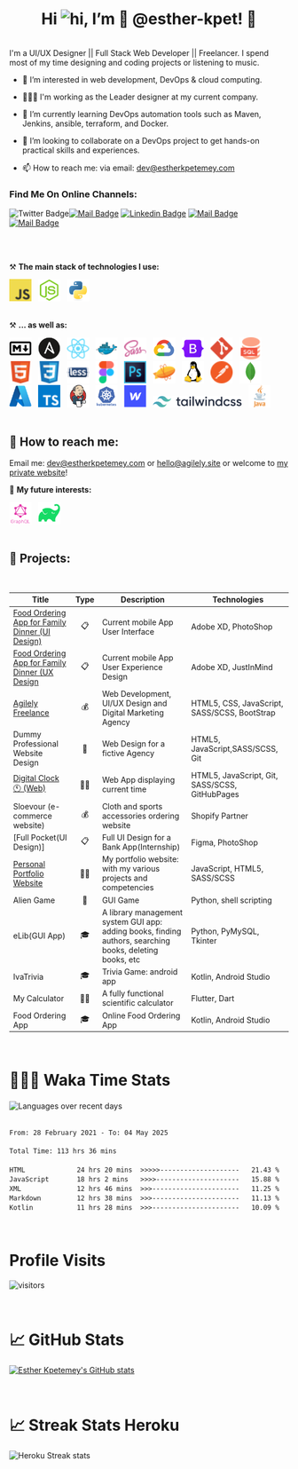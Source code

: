 ## <h1 align='center'> Hi <img src="https://user-images.githubusercontent.com/1303154/88677602-1635ba80-d120-11ea-84d8-d263ba5fc3c0.gif" width="28px" height="28px" alt="hi">, I’m 🌸 @esther-kpet! 🌸</h1>
<br />
I'm a UI/UX Designer || Full Stack Web Developer || Freelancer. I spend most of my time designing and coding projects or listening to music.  
<br>  

- 👀 I’m interested in web development, DevOps & cloud computing.  
  
-  👩🏻‍💻 I'm working as the Leader designer at my current company.
-  🌱 I’m currently learning DevOps automation tools such as Maven, Jenkins, ansible, terraform, and Docker.  
- 💞️ I’m looking to collaborate on a DevOps project to get hands-on practical skills and experiences.  
- 📫 How to reach me: via email: dev@estherkpetemey.com
  <br>  
  
### Find Me On Online Channels:
![Twitter Badge](https://img.shields.io/twitter/follow/es_kpet?style=social)[![Mail Badge](https://img.shields.io/badge/-es_kpet?style=flat&labelColor=e74c3c&logo=youtube&logoColor=white)](https://www.youtube.com/channel/UCHbnIppTZRyZEdS2K33uCMw) [![Linkedin Badge](https://img.shields.io/badge/-es_kpet?style=flat&labelColor=0e76a8&logo=linkedin&logoColor=white)](https://www.linkedin.com/in/esther-e-a-kpetemey/) [![Mail Badge](https://img.shields.io/badge/-@es_kpet?style=flat&labelColor=e84393&logo=instagram&logoColor=white)](https://instagram.com/esther_kpet) [![Mail Badge](https://img.shields.io/badge/-es_kpet?style=flat&labelColor=c0392b&logo=gmail&logoColor=white)](mailto:agilelytm@yahoo.com)


<!---
esther-kpet/esther-kpet is a ✨ special ✨ repository because its `README.md` (this file) appears on your GitHub profile.
You can click the Preview link to take a look at your changes.
--->

<br />
<br />

⚒ **The main stack of technologies I use:**
<div>
    <img src='img/icons/Javascript.svg' title='Javascript' alt='Javascript Programming Language Icon' width='40'>&nbsp;&nbsp;
    <img src='img/icons/nodejs-original.svg' title='NodeJs' alt='NodeJs' width='40'>&nbsp;&nbsp;
    <img src='img/icons/python-original.svg' title='Python' alt='Python Programming Language Icon' width='40'>&nbsp;&nbsp;
</div>
<br />

⚒ **... as well as:**
<div>
    <img src='img/icons/markdown-original.svg' title='Markdown' alt='Markdown' width='40'>&nbsp;&nbsp;
    <img src='img/icons/ansible-original.svg' title='Ansible' alt='Ansible' width='40'>&nbsp;&nbsp;
    <img src='img/icons/React.svg' title='React' alt='React' width='40'>&nbsp;&nbsp;
    <img src='img/icons/docker-original.svg' title='Docker' alt='Docker' width='40'>&nbsp;&nbsp;
    <img src='img/icons/SASS.svg' title='SASS / SCSS' alt='SASS / SCSS' width='40'>&nbsp;&nbsp;
    <img src='img/icons/googlecloud-original.svg' title='Google Cloud' alt='Google Cloud' width='40'>&nbsp;&nbsp;
    <img src='img/icons/bootstrap-original.svg' title='Bootstrap' alt='Bootstrap' width='40'>&nbsp;&nbsp;
    <img src='img/icons/Git.svg' title='Git' alt='Git' width='40'>&nbsp;&nbsp;
    <img src='img/icons/SQL.svg' title='SQL' alt='SQL' width='40'>&nbsp;&nbsp;
    <img src='img/icons/HTML.svg' title='HTML' alt='HTML' width='40'>&nbsp;&nbsp;
    <img src='img/icons/CSS.svg' title='CSS' alt='CSS' width='40'>&nbsp;&nbsp;
    <img src='img/icons/Less.svg' title='Less' alt='Less' width='40'>&nbsp;&nbsp;
    <img src='img/icons/Figma.svg' title='Figma' alt='Figma' width='40'>&nbsp;&nbsp;
    <img src='img/icons/Photoshop.svg' title='Photoshop' alt='Photoshop' width='40'>&nbsp;&nbsp;
    <img src='img/icons/Zeplin.svg' title='Zeplin' alt='Zeplin' width='40'>&nbsp;&nbsp;
    <img src='img/icons/linux-original.svg' title='Linux' alt='Linux' width='40'>&nbsp;&nbsp;
    <img src='img/icons/Postman.svg' title='Postman' alt='Postman' width='40'>&nbsp;&nbsp;
    <img src='img/icons/mongodb-original.svg' title='MongoDB' alt='MongoDB' width='40'>&nbsp;&nbsp;
    <img src='img/icons/azure-original.svg' title='Mircosoft Azure' alt='Microsoft Azure' width='40'>&nbsp;&nbsp;
    <img src='img/icons/Typescript.svg' title='Typescript' alt='Typescript' width='40'>&nbsp;&nbsp;
    <img src='img/icons/jenkins-original.svg' title='Jenkins' alt='Jenkins' width='40'>&nbsp;&nbsp;
    <img src='img/icons/kubernetes-plain-wordmark.svg' title='Kubernetes' alt='Kubernetes' width='40'>&nbsp;&nbsp;
    <img src='img/icons/webflow-original.svg' title='Webflow' alt='Webflow' width='40'>&nbsp;&nbsp;
    <img src='img/icons/Tailwindcss-wordmark-01.svg' title='TailWind CSS' alt='TailWind CSS' width='160'>&nbsp;&nbsp;
    <img src='img/icons/Java.svg' title='Java' alt='Java' width='40'>&nbsp;&nbsp;
</div>
<br />

## 🔎 How to reach me:
<p>Email me: <a href='mailto:dev@estherkpetemey.com'>dev@estherkpetemey.com</a> or <a href='mailto:hello@agilely.site'>hello@agilely.site</a> or welcome to <a href='https://portfolio.estherkpetemey.com' alt='Esther Kpetemey Personal Portfolio Website' target='_blank'>my private website</a>!</p>


🔬 **My future interests:**
<div>
    <img src='img/icons/graphql-plain-wordmark.svg' title='GraphQL' alt='GraphQL' width='40'>&nbsp;&nbsp;
    <img src='img/icons/gradle-plain.svg' title='Java' alt='Java' width='40'>&nbsp;&nbsp;
</div>
<br />

## 🎯 Projects:
<br />

| Title        | Type        | Description          | Technologies  |
| ------------- | ------------- | ------------- | ----- |
| [Food Ordering App for Family Dinner (UI Design)](https://www.behance.net/agilely) | <div align='center' title='Persoanl Projec' >📋</div> | Current mobile App User Interface | Adobe XD, PhotoShop |
| [Food Ordering App for Family Dinner (UX Design](https://apps.apple.com/ru/app/docuforce/id1583931741) | <div align='center' title='Persoanl Project' >📋</div> | Current mobile App User Experience Design | Adobe XD, JustInMind |
| [Agilely Freelance](https://esther-kpet.github.io/agilely_freelance/index.html) | <div align='center' title='Private Agency Website'>💰</div> | Web Development, UI/UX Design and Digital Marketing Agency |  HTML5, CSS, JavaScript, SASS/SCSS, BootStrap |
| Dummy Professional Website Design | <div align='center' title='Portfolio' >🚀</div> | Web Design for a fictive Agency | HTML5, JavaScript,SASS/SCSS, Git |
| [Digital Clock 🕚 (Web)](https://esther-kpet.github.io/iva-clock.github.io/) | <div align='center' title='Portfolio' >👩‍💻</div> | Web App displaying current time | HTML5, JavaScript, Git, SASS/SCSS, GitHubPages |
| Sloevour (e-commerce website)| <div align='center' title='Commercial'>💰</div> | Cloth and sports accessories ordering website | Shopify Partner |
| [Full Pocket(UI Design)] | <div align='center' title='Internship'>📋</div> | Full UI Design for a Bank App(Internship) | Figma, PhotoShop |
| [Personal Portfolio Website](https://portfolio.estherkpetemey.com/) | <div align='center' title='Personal Website'>👩‍💻</div> | My portfolio website: with my various projects and competencies | JavaScript, HTML5, SASS/SCSS|
|Alien Game| <div align='center' title='Private'>🚀</div> | GUI Game | Python, shell scripting| <div align='center' title='Training'>🎓</div> | Library Management System  |
|eLib(GUI App)| <div align='center' title='College Minor Project'>🎓</div> | A library management system GUI app: adding books, finding authors, searching books, deleting books, etc | Python, PyMySQL, Tkinter | 
|IvaTrivia| <div align='center' title='Training'>🎓</div> | Trivia Game: android app | Kotlin, Android Studio|
|My Calculator| <div align='center' title='Personal Project'>👩‍💻</div> | A fully functional scientific calculator | Flutter, Dart|
|Food Ordering App| <div align='center' title='Major Project'>🎓</div> |Online Food Ordering App|Kotlin, Android Studio|
<br />

## <h1 align="left">👩🏽‍💻 Waka Time Stats</h1>
<div align='left'>
    <img src='https://github-readme-stats.vercel.app/api/wakatime?username=dev_esther&layout=compact' alt='Languages over recent days' align='center' />
</div>

<br />

<!--START_SECTION:waka-->

```txt
From: 28 February 2021 - To: 04 May 2025

Total Time: 113 hrs 36 mins

HTML             24 hrs 20 mins  >>>>>--------------------   21.43 %
JavaScript       18 hrs 2 mins   >>>>---------------------   15.88 %
XML              12 hrs 46 mins  >>>----------------------   11.25 %
Markdown         12 hrs 38 mins  >>>----------------------   11.13 %
Kotlin           11 hrs 28 mins  >>>----------------------   10.09 %
```

<!--END_SECTION:waka-->
<br />

## <h1 align="left">Profile Visits</h1>
![visitors](https://komarev.com/ghpvc/?username=esther-kpet&color=dc143c&style=flat-square)

<br/>

## <h1 align="left">📈 GitHub Stats </h1>
[![Esther Kpetemey's GitHub stats](https://github-readme-stats.vercel.app/api?username=esther-kpet&count_private=true&show_icons=true)](https://github.com/anuraghazra/github-readme-stats)



<br>

## <h1 align="left">📈 Streak Stats Heroku</h1>
<div >
    <img src='https://github-readme-streak-stats.herokuapp.com/?user=esther-kpet' alt='Heroku Streak stats' />
</div>


